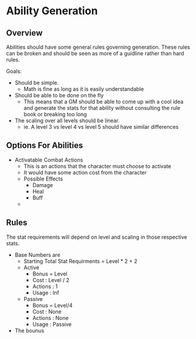 # Ability Generation

## Overview

Abilities should have some general rules governing generation. These rules can be broken and should be seen as more of a guidline rather than hard rules. 

Goals:
* Should be simple.
  * Math is fine as long as it is easily understandable
* Should be able to be done on the fly
  * This means that a GM should be able to come up with a cool idea and generate the stats for that ability without consulting the rule book or breaking too long
* The scaling over all levels should be linear.
  * ie. A level 3 vs level 4 vs level 5 should have similar differences

## Options For Abilities

* Activatable Combat Actions
  * This is an actions that the character must choose to activate
  * It would have some action cost from the character
  * Possible Effects
    * Damage
    * Heal
    * Buff
  * 


## Rules

The stat requirements will depend on level and scaling in those respective stats.
* Base Numbers are
  * Starting Total Stat Requirments = Level * 2 + 2
  * Active
    *  Bonus = Level
    * Cost : Level / 2
    * Actions : 1
    * Usage : Inf
  * Passive
    * Bonus = Level/4
    * Cost : None
    * Actions : None
    * Usage : Passive
* The bounus